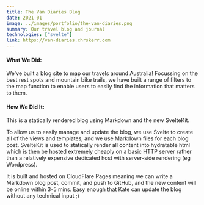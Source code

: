 ```yaml
---
title: The Van Diaries Blog
date: 2021-01
image: ../images/portfolio/the-van-diaries.png
summary: Our travel blog and journal
technologies: ["svelte"]
link: https://van-diaries.chrskerr.com
---
```


#### What We Did:
We've built a blog site to map our travels around Australia! Focussing on the best rest spots and mountain bike trails, we have built a range of filters to the map function to enable users to easily find the information that matters to them.

#### How We Did It:
This is a statically rendered blog using Markdown and the new SvelteKit.

To allow us to easily manage and update the blog, we use Svelte to create all of the views and templates, and we use Markdown files for each blog post. SvelteKit is used to statically render all content into hydratable html which is then be hosted extremely cheaply on a basic HTTP server rather than a relatively expensive dedicated host with server-side rendering (eg Wordpress).

It is built and hosted on CloudFlare Pages meaning we can write a Markdown blog post, commit, and push to GitHub, and the new content will be online within 3-5 mins. Easy enough that Kate can update the blog without any technical input ;)
